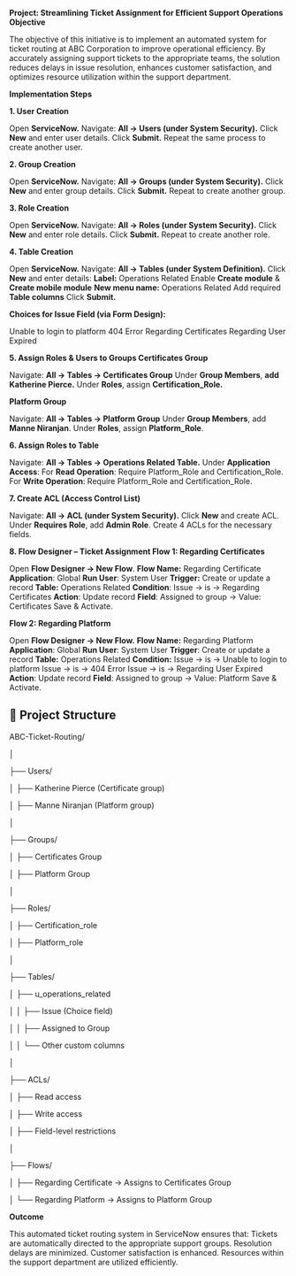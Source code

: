 **Project: Streamlining Ticket Assignment for Efficient Support Operations
Objective**

The objective of this initiative is to implement an automated system for ticket routing at ABC Corporation to improve operational efficiency. By accurately assigning support tickets to the appropriate teams, the solution reduces delays in issue resolution, enhances customer satisfaction, and optimizes resource utilization within the support department.

**Implementation Steps**

**1. User Creation**

Open **ServiceNow.**
Navigate: **All → Users (under System Security).**
Click **New** and enter user details.
Click **Submit.**
Repeat the same process to create another user.

**2. Group Creation**

Open **ServiceNow.**
Navigate: **All → Groups (under System Security).**
Click **New** and enter group details.
Click **Submit.**
Repeat to create another group.

**3. Role Creation**

Open **ServiceNow.**
Navigate: **All → Roles (under System Security).**
Click **New** and enter role details.
Click **Submit.**
Repeat to create another role.

**4. Table Creation**

Open **ServiceNow.**
Navigate: **All → Tables (under System Definition).**
Click **New** and enter details:
**Label:** Operations Related
Enable **Create module** & **Create mobile module**
**New menu name:** Operations Related
Add required **Table columns**
Click **Submit.**

**Choices for Issue Field (via Form Design):**

Unable to login to platform
404 Error
Regarding Certificates
Regarding User Expired

**5. Assign Roles & Users to Groups
Certificates Group**

Navigate: **All → Tables → Certificates Group**
Under **Group Members**, **add Katherine Pierce.**
Under **Roles**, assign **Certification_Role.**

**Platform Group**

Navigate: **All → Tables → Platform Group**
Under **Group Members**, add **Manne Niranjan**.
Under **Roles**, assign **Platform_Role**.

**6. Assign Roles to Table**

Navigate: **All → Tables → Operations Related Table.**
Under **Application Access**:
For **Read Operation**: Require Platform_Role and Certification_Role.
For **Write Operation**: Require Platform_Role and Certification_Role.

**7. Create ACL (Access Control List)**

Navigate: **All → ACL (under System Security).**
Click **New** and create ACL.
Under **Requires Role**, add **Admin Role**.
Create 4 ACLs for the necessary fields.

**8. Flow Designer – Ticket Assignment
Flow 1: Regarding Certificates**

Open **Flow Designer → New Flow**.
**Flow Name:** Regarding Certificate
**Application**: Global
**Run User**: System User
**Trigger:** Create or update a record
**Table:** Operations Related
**Condition**: Issue → is → Regarding Certificates
**Action**: Update record
**Field**: Assigned to group → Value: Certificates
Save & Activate.

**Flow 2: Regarding Platform**

Open **Flow Designer → New Flow.**
**Flow Name:** Regarding Platform
**Application**: Global
**Run User**: System User
**Trigger**: Create or update a record
**Table:** Operations Related
**Condition:**
Issue → is → Unable to login to platform
Issue → is → 404 Error
Issue → is → Regarding User Expired
**Action**: Update record
**Field**: Assigned to group → Value: Platform
Save & Activate.

## 📂 Project Structure
ABC-Ticket-Routing/

│

├── Users/

│   ├── Katherine Pierce (Certificate group)

│   ├── Manne Niranjan (Platform group)

│

├── Groups/

│   ├── Certificates Group

│   ├── Platform Group

│

├── Roles/

│   ├── Certification_role

│   ├── Platform_role

│

├── Tables/

│   ├── u_operations_related

│   │   ├── Issue (Choice field)

│   │   ├── Assigned to Group

│   │   └── Other custom columns

│

├── ACLs/

│   ├── Read access

│   ├── Write access

│   ├── Field-level restrictions

│

├── Flows/

│   ├── Regarding Certificate → Assigns to Certificates Group

│   └── Regarding Platform → Assigns to Platform Group


**Outcome**

This automated ticket routing system in ServiceNow ensures that:
Tickets are automatically directed to the appropriate support groups.
Resolution delays are minimized.
Customer satisfaction is enhanced.
Resources within the support department are utilized efficiently.
